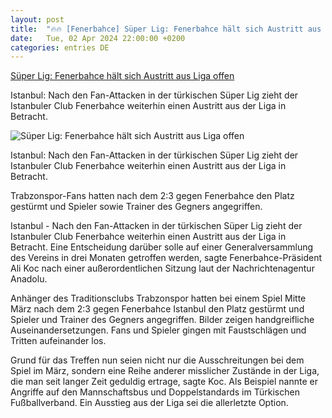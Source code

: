 ```yaml
---
layout: post
title:  "🔥🔥 [Fenerbahce] Süper Lig: Fenerbahce hält sich Austritt aus Liga offen"
date:   Tue, 02 Apr 2024 22:00:00 +0200
categories: entries DE
---
```

[Süper Lig: Fenerbahce hält sich Austritt aus Liga offen](https://www.mz.de/sport/fussball/fenerbahce-halt-sich-austritt-aus-liga-offen-3817797)

Istanbul: Nach den Fan-Attacken in der türkischen Süper Lig zieht der Istanbuler Club Fenerbahce weiterhin einen Austritt aus der Liga in Betracht.

![Süper Lig: Fenerbahce hält sich Austritt aus Liga offen](https://bmg-images.forward-publishing.io/2024/04/02/c9294cf2-0e63-48e5-90ac-8f9fcf5b9ad7.jpeg?rect=0%2C107%2C2048%2C1152&w=1024)

Istanbul: Nach den Fan-Attacken in der türkischen Süper Lig zieht der Istanbuler Club Fenerbahce weiterhin einen Austritt aus der Liga in Betracht.

Trabzonspor-Fans hatten nach dem 2:3 gegen Fenerbahce den Platz gestürmt und Spieler sowie Trainer des Gegners angegriffen.

Istanbul - Nach den Fan-Attacken in der türkischen Süper Lig zieht der Istanbuler Club Fenerbahce weiterhin einen Austritt aus der Liga in Betracht. Eine Entscheidung darüber solle auf einer Generalversammlung des Vereins in drei Monaten getroffen werden, sagte Fenerbahce-Präsident Ali Koc nach einer außerordentlichen Sitzung laut der Nachrichtenagentur Anadolu.

Anhänger des Traditionsclubs Trabzonspor hatten bei einem Spiel Mitte März nach dem 2:3 gegen Fenerbahce Istanbul den Platz gestürmt und Spieler und Trainer des Gegners angegriffen. Bilder zeigen handgreifliche Auseinandersetzungen. Fans und Spieler gingen mit Faustschlägen und Tritten aufeinander los.

Grund für das Treffen nun seien nicht nur die Ausschreitungen bei dem Spiel im März, sondern eine Reihe anderer misslicher Zustände in der Liga, die man seit langer Zeit geduldig ertrage, sagte Koc. Als Beispiel nannte er Angriffe auf den Mannschaftsbus und Doppelstandards im Türkischen Fußballverband. Ein Ausstieg aus der Liga sei die allerletzte Option.

